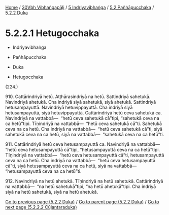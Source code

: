 
[Home](/) / [30Vbh Vibhaṅgapāḷi](../../...md) / [5 Indriyavibhaṅga](../...md) / [5.2 Pañhāpucchaka](...md) / [5.2.2 Duka](../30Vbh/5/5.2/5.2.2.md)

# 5.2.2.1 Hetugocchaka

* Indriyavibhaṅga

* Pañhāpucchaka

* Duka

* Hetugocchaka

(224.)

910\. Cattārindriyā hetū. Aṭṭhārasindriyā na hetū. Sattindriyā sahetukā. Navindriyā ahetukā. Cha indriyā siyā sahetukā, siyā ahetukā. Sattindriyā hetusampayuttā. Navindriyā hetuvippayuttā. Cha indriyā siyā hetusampayuttā, siyā hetuvippayuttā. Cattārindriyā hetū ceva sahetukā ca. Navindriyā na vattabbā—  “hetū ceva sahetukā cā”tipi, “sahetukā ceva na ca hetū”tipi. Tīṇindriyā na vattabbā—  “hetū ceva sahetukā cā”ti. Sahetukā ceva na ca hetū. Cha indriyā na vattabbā—  “hetū ceva sahetukā cā”ti, siyā sahetukā ceva na ca hetū, siyā na vattabbā—  “sahetukā ceva na ca hetū”ti.

911\. Cattārindriyā hetū ceva hetusampayuttā ca. Navindriyā na vattabbā—  “hetū ceva hetusampayuttā cā”tipi, “hetusampayuttā ceva na ca hetū”tipi. Tīṇindriyā na vattabbā—  “hetū ceva hetusampayuttā cā”ti, hetusampayuttā ceva na ca hetū. Cha indriyā na vattabbā—  “hetū ceva hetusampayuttā cā”ti, siyā hetusampayuttā ceva na ca hetū, siyā na vattabbā—  “hetusampayuttā ceva na ca hetū”ti.

912\. Navindriyā na hetū ahetukā. Tīṇindriyā na hetū sahetukā. Cattārindriyā na vattabbā—  “na hetū sahetukā”tipi, “na hetū ahetukā”tipi. Cha indriyā siyā na hetū sahetukā, siyā na hetū ahetukā.

[Go to previous page (5.2.2 Duka)](../30Vbh/5/5.2/5.2.2.md) / [Go to parent page (5.2.2 Duka)](../30Vbh/5/5.2/5.2.2.md) / [Go to next page (5.2.2.2 Cūḷantaraduka)](5.2.2.2.md)



